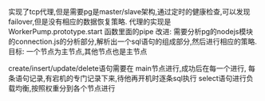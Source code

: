实现了tcp代理,但是需要pg是master/slave架构,通过定时的健康检查,可以发现failover,但是没有相应的数据恢复策略.
代理的实现是 WorkerPump.prototype.start 函数里面的pipe
改进:
需要分析pg的nodejs模块的connection.js的分析部分,解析出一个sql语句的组成部分,然后进行相应的策略.
目标:
一个节点为主节点,其他节点也是主节点

create/insert/update/delete语句需要在 main节点进行,成功后在每一个进行,
    每条语句记录,有宕机的专门记录下来,待他再开机时逐条sql执行
select语句进行负载均衡,按照权重分到各个节点进行
